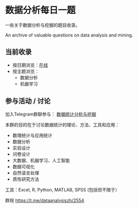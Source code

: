 # 数据分析每日一题
一些关于数据分析与挖掘的题目收录。

An archive of valuable questions on data analysis and mining.



## 当前收录

- 按日期浏览：[在线](https://github.com/data-analysis-mining-cn/daily-question/questions)
- 按主题浏览：
  - 数据分析
  - 机器学习





## 参与活动 / 讨论

加入Telegram群聊参与： [数据统计分析与挖掘](https://t.me/dataanalysiszh) 



本群的目的在于讨论数据统计的理论、方法、工具和应用：

- 数理统计与应用统计
- 数据分析
- 实验设计
- 问卷设计
- 大数据、机器学习、人工智能
- 数据可视化
- 自然语言处理
- 质性研究方法

工具：Excel, R, Python, MATLAB, SPSS (包括但不限于）

群规 https://t.me/dataanalysiszh/2554

